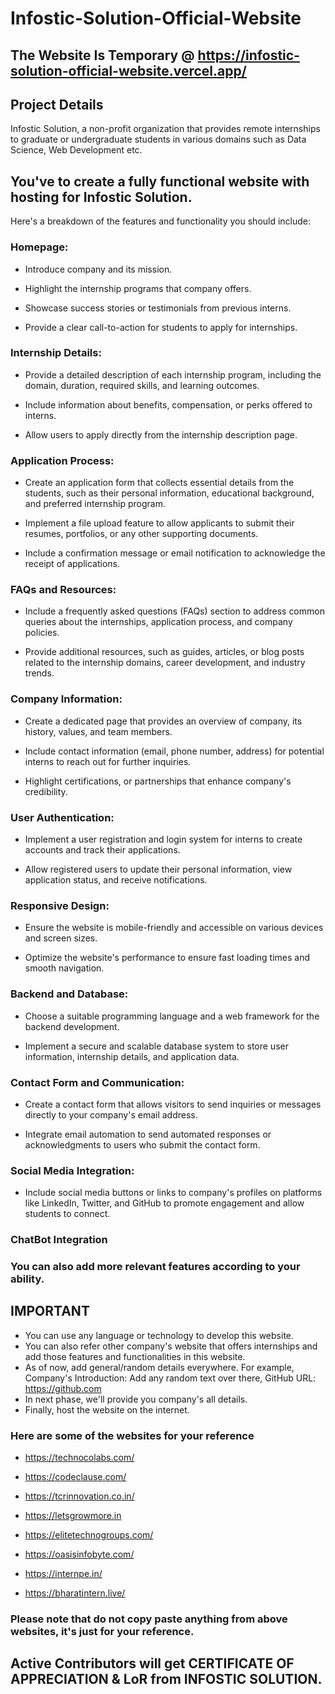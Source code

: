 # Infostic-Solution-Official-Website

## The Website Is Temporary @ https://infostic-solution-official-website.vercel.app/

## Project Details

Infostic Solution, a non-profit organization that provides remote internships to graduate or undergraduate students in various domains such as Data Science, Web Development etc.

## You've to create a fully functional website with hosting for Infostic Solution.

Here's a breakdown of the features and functionality you should include:

### Homepage:

- Introduce company and its mission.

- Highlight the internship programs that company offers.

- Showcase success stories or testimonials from previous interns.

- Provide a clear call-to-action for students to apply for internships.

### Internship Details:

- Provide a detailed description of each internship program, including the domain, duration, required skills, and learning outcomes.

- Include information about benefits, compensation, or perks offered to interns.

- Allow users to apply directly from the internship description page.

### Application Process:

- Create an application form that collects essential details from the students, such as their personal information, educational background, and preferred internship program.

- Implement a file upload feature to allow applicants to submit their resumes, portfolios, or any other supporting documents.

- Include a confirmation message or email notification to acknowledge the receipt of applications.

### FAQs and Resources:

- Include a frequently asked questions (FAQs) section to address common queries about the internships, application process, and company policies.

- Provide additional resources, such as guides, articles, or blog posts related to the internship domains, career development, and industry trends.

### Company Information:

- Create a dedicated page that provides an overview of company, its history, values, and team members.

- Include contact information (email, phone number, address) for potential interns to reach out for further inquiries.

- Highlight certifications, or partnerships that enhance company's credibility.

### User Authentication:

- Implement a user registration and login system for interns to create accounts and track their applications.

- Allow registered users to update their personal information, view application status, and receive notifications.

### Responsive Design:

- Ensure the website is mobile-friendly and accessible on various devices and screen sizes.

- Optimize the website's performance to ensure fast loading times and smooth navigation.

### Backend and Database:

- Choose a suitable programming language and a web framework for the backend development.

- Implement a secure and scalable database system to store user information, internship details, and application data.

### Contact Form and Communication:

- Create a contact form that allows visitors to send inquiries or messages directly to your company's email address.

- Integrate email automation to send automated responses or acknowledgments to users who submit the contact form.

### Social Media Integration:

- Include social media buttons or links to company's profiles on platforms like LinkedIn, Twitter, and GitHub to promote engagement and allow students to connect.

### ChatBot Integration 

### You can also add more relevant features according to your ability.

## IMPORTANT 

- You can use any language or technology to develop this website.
- You can also refer other company's website that offers internships and add those features and functionalities in this website.
- As of now, add general/random details everywhere. For example, Company's Introduction: Add any random text over there, GitHub URL: https://github.com 
- In next phase, we'll provide you company's all details. 
- Finally, host the website on the internet.

### Here are some of the websites for your reference 
- https://technocolabs.com/

- https://codeclause.com/

- https://tcrinnovation.co.in/

- https://letsgrowmore.in

- https://elitetechnogroups.com/

- https://oasisinfobyte.com/

- https://internpe.in/

- https://bharatintern.live/

### Please note that do not copy paste anything from above websites, it's just for your reference.

## Active Contributors will get CERTIFICATE OF APPRECIATION & LoR from INFOSTIC SOLUTION.
